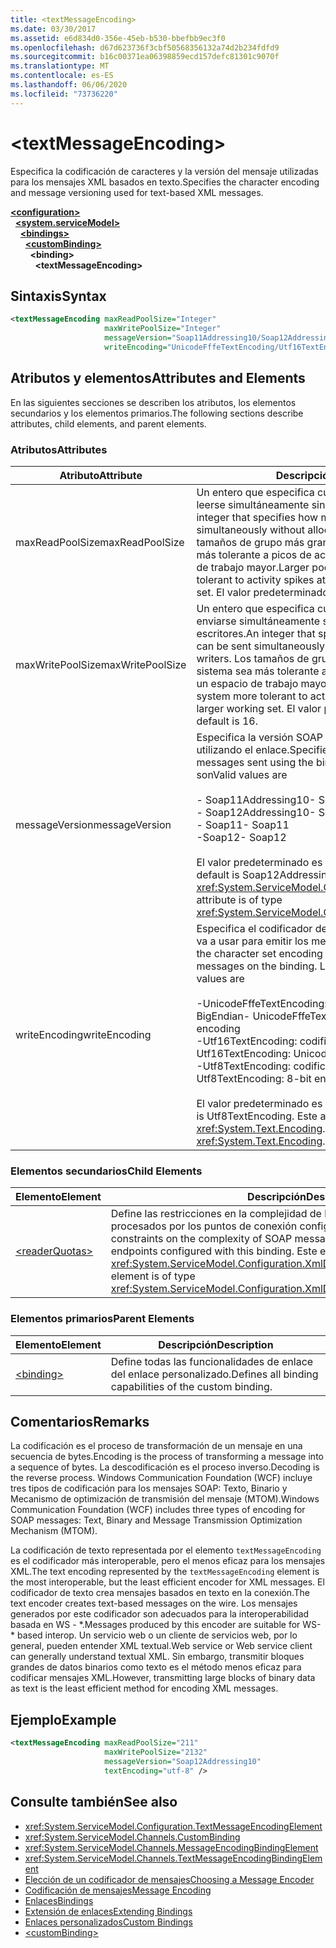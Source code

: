 ```yaml
---
title: <textMessageEncoding>
ms.date: 03/30/2017
ms.assetid: e6d834d0-356e-45eb-b530-bbefbb9ec3f0
ms.openlocfilehash: d67d623736f3cbf50568356132a74d2b234fdfd9
ms.sourcegitcommit: b16c00371ea06398859ecd157defc81301c9070f
ms.translationtype: MT
ms.contentlocale: es-ES
ms.lasthandoff: 06/06/2020
ms.locfileid: "73736220"
---
```

# \<textMessageEncoding>
<span data-ttu-id="d2097-101">Especifica la codificación de caracteres y la versión del mensaje utilizadas para los mensajes XML basados en texto.</span><span class="sxs-lookup"><span data-stu-id="d2097-101">Specifies the character encoding and message versioning used for text-based XML messages.</span></span>  
  
[**\<configuration>**](../configuration-element.md)\
&nbsp;&nbsp;[**\<system.serviceModel>**](system-servicemodel.md)\
&nbsp;&nbsp;&nbsp;&nbsp;[**\<bindings>**](bindings.md)\
&nbsp;&nbsp;&nbsp;&nbsp;&nbsp;&nbsp;[**\<customBinding>**](custombinding.md)\
&nbsp;&nbsp;&nbsp;&nbsp;&nbsp;&nbsp;&nbsp;&nbsp;**\<binding>**\
&nbsp;&nbsp;&nbsp;&nbsp;&nbsp;&nbsp;&nbsp;&nbsp;&nbsp;&nbsp;**\<textMessageEncoding>**  
  
## <a name="syntax"></a><span data-ttu-id="d2097-102">Sintaxis</span><span class="sxs-lookup"><span data-stu-id="d2097-102">Syntax</span></span>  
  
```xml  
<textMessageEncoding maxReadPoolSize="Integer"
                     maxWritePoolSize="Integer"
                     messageVersion="Soap11Addressing10/Soap12Addressing10"
                     writeEncoding="UnicodeFffeTextEncoding/Utf16TextEncoding/Utf8TextEncoding" />
```  
  
## <a name="attributes-and-elements"></a><span data-ttu-id="d2097-103">Atributos y elementos</span><span class="sxs-lookup"><span data-stu-id="d2097-103">Attributes and Elements</span></span>  
 <span data-ttu-id="d2097-104">En las siguientes secciones se describen los atributos, los elementos secundarios y los elementos primarios.</span><span class="sxs-lookup"><span data-stu-id="d2097-104">The following sections describe attributes, child elements, and parent elements.</span></span>  
  
### <a name="attributes"></a><span data-ttu-id="d2097-105">Atributos</span><span class="sxs-lookup"><span data-stu-id="d2097-105">Attributes</span></span>  
  
|<span data-ttu-id="d2097-106">Atributo</span><span class="sxs-lookup"><span data-stu-id="d2097-106">Attribute</span></span>|<span data-ttu-id="d2097-107">Descripción</span><span class="sxs-lookup"><span data-stu-id="d2097-107">Description</span></span>|  
|---------------|-----------------|  
|<span data-ttu-id="d2097-108">maxReadPoolSize</span><span class="sxs-lookup"><span data-stu-id="d2097-108">maxReadPoolSize</span></span>|<span data-ttu-id="d2097-109">Un entero que especifica cuántos mensajes pueden leerse simultáneamente sin asignar nuevos lectores.</span><span class="sxs-lookup"><span data-stu-id="d2097-109">An integer that specifies how many messages can be read simultaneously without allocating new readers.</span></span> <span data-ttu-id="d2097-110">Los tamaños de grupo más grandes hacen que el sistema sea más tolerante a picos de actividad a costa de un espacio de trabajo mayor.</span><span class="sxs-lookup"><span data-stu-id="d2097-110">Larger pool sizes make the system more tolerant to activity spikes at the cost of a larger working set.</span></span> <span data-ttu-id="d2097-111">El valor predeterminado es 64.</span><span class="sxs-lookup"><span data-stu-id="d2097-111">The default is 64.</span></span>|  
|<span data-ttu-id="d2097-112">maxWritePoolSize</span><span class="sxs-lookup"><span data-stu-id="d2097-112">maxWritePoolSize</span></span>|<span data-ttu-id="d2097-113">Un entero que especifica cuántos mensajes pueden enviarse simultáneamente sin asignar nuevos escritores.</span><span class="sxs-lookup"><span data-stu-id="d2097-113">An integer that specifies how many messages can be sent simultaneously without allocating new writers.</span></span> <span data-ttu-id="d2097-114">Los tamaños de grupo más grandes hacen que el sistema sea más tolerante a picos de actividad a costa de un espacio de trabajo mayor.</span><span class="sxs-lookup"><span data-stu-id="d2097-114">Larger pool sizes make the system more tolerant to activity spikes at the cost of a larger working set.</span></span> <span data-ttu-id="d2097-115">El valor predeterminado es 16.</span><span class="sxs-lookup"><span data-stu-id="d2097-115">The default is 16.</span></span>|  
|<span data-ttu-id="d2097-116">messageVersion</span><span class="sxs-lookup"><span data-stu-id="d2097-116">messageVersion</span></span>|<span data-ttu-id="d2097-117">Especifica la versión SOAP de los mensajes enviados utilizando el enlace.</span><span class="sxs-lookup"><span data-stu-id="d2097-117">Specifies the SOAP version of the messages sent using the binding.</span></span> <span data-ttu-id="d2097-118">Los valores válidos son</span><span class="sxs-lookup"><span data-stu-id="d2097-118">Valid values are</span></span><br /><br /> <span data-ttu-id="d2097-119">- Soap11Addressing10</span><span class="sxs-lookup"><span data-stu-id="d2097-119">-   Soap11Addressing10</span></span><br /><span data-ttu-id="d2097-120">- Soap12Addressing10</span><span class="sxs-lookup"><span data-stu-id="d2097-120">-   Soap12Addressing10</span></span><br /><span data-ttu-id="d2097-121">- Soap11</span><span class="sxs-lookup"><span data-stu-id="d2097-121">-   Soap11</span></span><br /><span data-ttu-id="d2097-122">-Soap12</span><span class="sxs-lookup"><span data-stu-id="d2097-122">-  Soap12</span></span><br /><br /><span data-ttu-id="d2097-123">El valor predeterminado es Soap12Addressing10.</span><span class="sxs-lookup"><span data-stu-id="d2097-123">The default is Soap12Addressing10.</span></span> <span data-ttu-id="d2097-124">Este atributo es del tipo <xref:System.ServiceModel.Channels.MessageVersion>.</span><span class="sxs-lookup"><span data-stu-id="d2097-124">This attribute is of type <xref:System.ServiceModel.Channels.MessageVersion>.</span></span>|  
|<span data-ttu-id="d2097-125">writeEncoding</span><span class="sxs-lookup"><span data-stu-id="d2097-125">writeEncoding</span></span>|<span data-ttu-id="d2097-126">Especifica el codificador del juego de caracteres que se va a usar para emitir los mensajes en el enlace.</span><span class="sxs-lookup"><span data-stu-id="d2097-126">Specifies the character set encoding to be used for emitting messages on the binding.</span></span> <span data-ttu-id="d2097-127">Los valores válidos son</span><span class="sxs-lookup"><span data-stu-id="d2097-127">Valid values are</span></span><br /><br /> <span data-ttu-id="d2097-128">-UnicodeFffeTextEncoding: codificación Unicode BigEndian</span><span class="sxs-lookup"><span data-stu-id="d2097-128">-   UnicodeFffeTextEncoding: Unicode BigEndian encoding</span></span><br /><span data-ttu-id="d2097-129">-Utf16TextEncoding: codificación Unicode</span><span class="sxs-lookup"><span data-stu-id="d2097-129">-   Utf16TextEncoding: Unicode encoding</span></span><br /><span data-ttu-id="d2097-130">-Utf8TextEncoding: codificación de 8 bits</span><span class="sxs-lookup"><span data-stu-id="d2097-130">-   Utf8TextEncoding: 8-bit encoding</span></span><br /><br /> <span data-ttu-id="d2097-131">El valor predeterminado es Utf8TextEncoding.</span><span class="sxs-lookup"><span data-stu-id="d2097-131">The default is Utf8TextEncoding.</span></span> <span data-ttu-id="d2097-132">Este atributo es del tipo <xref:System.Text.Encoding>.</span><span class="sxs-lookup"><span data-stu-id="d2097-132">This attribute is of type <xref:System.Text.Encoding>.</span></span>|  
  
### <a name="child-elements"></a><span data-ttu-id="d2097-133">Elementos secundarios</span><span class="sxs-lookup"><span data-stu-id="d2097-133">Child Elements</span></span>  
  
|<span data-ttu-id="d2097-134">Elemento</span><span class="sxs-lookup"><span data-stu-id="d2097-134">Element</span></span>|<span data-ttu-id="d2097-135">Descripción</span><span class="sxs-lookup"><span data-stu-id="d2097-135">Description</span></span>|  
|-------------|-----------------|  
|[\<readerQuotas>](https://docs.microsoft.com/previous-versions/dotnet/netframework-4.0/ms731325(v=vs.100))|<span data-ttu-id="d2097-136">Define las restricciones en la complejidad de los mensajes SOAP que pueden ser procesados por los puntos de conexión configurados con este enlace.</span><span class="sxs-lookup"><span data-stu-id="d2097-136">Defines the constraints on the complexity of SOAP messages that can be processed by endpoints configured with this binding.</span></span> <span data-ttu-id="d2097-137">Este elemento es del tipo <xref:System.ServiceModel.Configuration.XmlDictionaryReaderQuotasElement>.</span><span class="sxs-lookup"><span data-stu-id="d2097-137">This element is of type <xref:System.ServiceModel.Configuration.XmlDictionaryReaderQuotasElement>.</span></span>|  
  
### <a name="parent-elements"></a><span data-ttu-id="d2097-138">Elementos primarios</span><span class="sxs-lookup"><span data-stu-id="d2097-138">Parent Elements</span></span>  
  
|<span data-ttu-id="d2097-139">Elemento</span><span class="sxs-lookup"><span data-stu-id="d2097-139">Element</span></span>|<span data-ttu-id="d2097-140">Descripción</span><span class="sxs-lookup"><span data-stu-id="d2097-140">Description</span></span>|  
|-------------|-----------------|  
|[\<binding>](bindings.md)|<span data-ttu-id="d2097-141">Define todas las funcionalidades de enlace del enlace personalizado.</span><span class="sxs-lookup"><span data-stu-id="d2097-141">Defines all binding capabilities of the custom binding.</span></span>|  
  
## <a name="remarks"></a><span data-ttu-id="d2097-142">Comentarios</span><span class="sxs-lookup"><span data-stu-id="d2097-142">Remarks</span></span>  
 <span data-ttu-id="d2097-143">La codificación es el proceso de transformación de un mensaje en una secuencia de bytes.</span><span class="sxs-lookup"><span data-stu-id="d2097-143">Encoding is the process of transforming a message into a sequence of bytes.</span></span> <span data-ttu-id="d2097-144">La descodificación es el proceso inverso.</span><span class="sxs-lookup"><span data-stu-id="d2097-144">Decoding is the reverse process.</span></span> <span data-ttu-id="d2097-145">Windows Communication Foundation (WCF) incluye tres tipos de codificación para los mensajes SOAP: Texto, Binario y Mecanismo de optimización de transmisión del mensaje (MTOM).</span><span class="sxs-lookup"><span data-stu-id="d2097-145">Windows Communication Foundation (WCF) includes three types of encoding for SOAP messages: Text, Binary and Message Transmission Optimization Mechanism (MTOM).</span></span>  
  
 <span data-ttu-id="d2097-146">La codificación de texto representada por el elemento `textMessageEncoding` es el codificador más interoperable, pero el menos eficaz para los mensajes XML.</span><span class="sxs-lookup"><span data-stu-id="d2097-146">The text encoding represented by the `textMessageEncoding` element is the most interoperable, but the least efficient encoder for XML messages.</span></span>  <span data-ttu-id="d2097-147">El codificador de texto crea mensajes basados en texto en la conexión.</span><span class="sxs-lookup"><span data-stu-id="d2097-147">The text encoder creates text-based messages on the wire.</span></span> <span data-ttu-id="d2097-148">Los mensajes generados por este codificador son adecuados para la interoperabilidad basada en WS - \*.</span><span class="sxs-lookup"><span data-stu-id="d2097-148">Messages produced by this encoder are suitable for WS-\* based interop.</span></span> <span data-ttu-id="d2097-149">Un servicio web o un cliente de servicios web, por lo general, pueden entender XML textual.</span><span class="sxs-lookup"><span data-stu-id="d2097-149">Web service or Web service client can generally understand textual XML.</span></span> <span data-ttu-id="d2097-150">Sin embargo, transmitir bloques grandes de datos binarios como texto es el método menos eficaz para codificar mensajes XML.</span><span class="sxs-lookup"><span data-stu-id="d2097-150">However, transmitting large blocks of binary data as text is the least efficient method for encoding XML messages.</span></span>  
  
## <a name="example"></a><span data-ttu-id="d2097-151">Ejemplo</span><span class="sxs-lookup"><span data-stu-id="d2097-151">Example</span></span>  
  
```xml  
<textMessageEncoding maxReadPoolSize="211"
                     maxWritePoolSize="2132"
                     messageVersion="Soap12Addressing10"
                     textEncoding="utf-8" />
```  
  
## <a name="see-also"></a><span data-ttu-id="d2097-152">Consulte también</span><span class="sxs-lookup"><span data-stu-id="d2097-152">See also</span></span>

- <xref:System.ServiceModel.Configuration.TextMessageEncodingElement>
- <xref:System.ServiceModel.Channels.CustomBinding>
- <xref:System.ServiceModel.Channels.MessageEncodingBindingElement>
- <xref:System.ServiceModel.Channels.TextMessageEncodingBindingElement>
- [<span data-ttu-id="d2097-153">Elección de un codificador de mensajes</span><span class="sxs-lookup"><span data-stu-id="d2097-153">Choosing a Message Encoder</span></span>](../../../wcf/feature-details/choosing-a-message-encoder.md)
- [<span data-ttu-id="d2097-154">Codificación de mensajes</span><span class="sxs-lookup"><span data-stu-id="d2097-154">Message Encoding</span></span>](message-encoding.md)
- [<span data-ttu-id="d2097-155">Enlaces</span><span class="sxs-lookup"><span data-stu-id="d2097-155">Bindings</span></span>](../../../wcf/bindings.md)
- [<span data-ttu-id="d2097-156">Extensión de enlaces</span><span class="sxs-lookup"><span data-stu-id="d2097-156">Extending Bindings</span></span>](../../../wcf/extending/extending-bindings.md)
- [<span data-ttu-id="d2097-157">Enlaces personalizados</span><span class="sxs-lookup"><span data-stu-id="d2097-157">Custom Bindings</span></span>](../../../wcf/extending/custom-bindings.md)
- [\<customBinding>](custombinding.md)
